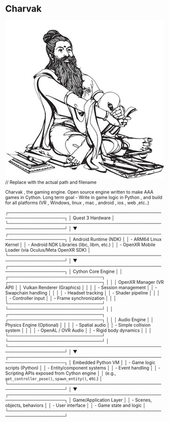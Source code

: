 # Charvak

![Your Mascot](charvak.png)  // Replace with the actual path and filename





Charvak , the gaming engine. Open source engine  written to make AAA games in Cython.
Long term goal - Write in game logic in Python , and build for all platforms (VR , Windows, linux , mac , android , ios , web ,etc..)




 ┌────────────────────────────────────────────────────────────────────┐
 │                          Quest 3 Hardware                          │
 └────────────────────────────────────────────────────────────────────┘
                  │
                  ▼
 ┌────────────────────────────────────────────────────────────────────┐
 │                       Android Runtime (NDK)                        │
 │    - ARM64 Linux Kernel                                           │
 │    - Android NDK Libraries (libc, libm, etc.)                     │
 │    - OpenXR Mobile Loader (via Oculus/Meta OpenXR SDK)            │
 └────────────────────────────────────────────────────────────────────┘
                  │
                  ▼
 ┌────────────────────────────────────────────────────────────────────┐
 │                        Cython Core Engine                          │
 │ ┌──────────────────────────────┐  ┌──────────────────────────────┐ │
 │ │  OpenXR Manager (VR API)     │  │  Vulkan Renderer (Graphics)  │ │
 │ │  - Session management        │  │  - Swapchain handling        │ │
 │ │  - Headset tracking          │  │  - Shader pipeline           │ │
 │ │  - Controller input          │  │  - Frame synchronization      │ │
 │ └──────────────────────────────┘  └──────────────────────────────┘ │
 │ ┌──────────────────────────────┐  ┌──────────────────────────────┐ │
 │ │  Audio Engine               │  │  Physics Engine (Optional)   │ │
 │ │  - Spatial audio            │  │  - Simple collision system   │ │
 │ │  - OpenAL / OVR Audio       │  │  - Rigid body dynamics       │ │
 │ └──────────────────────────────┘  └──────────────────────────────┘ │
 └────────────────────────────────────────────────────────────────────┘
                  │
                  ▼
 ┌────────────────────────────────────────────────────────────────────┐
 │                        Embedded Python VM                          │
 │ - Game logic scripts (Python)                                      │
 │ - Entity/component systems                                         │
 │ - Event handling                                                   │
 │ - Scripting APIs exposed from Cython engine                       │
 │   (e.g., `get_controller_pose()`, `spawn_entity()`, etc.)         │
 └────────────────────────────────────────────────────────────────────┘
                  │
                  ▼
 ┌────────────────────────────────────────────────────────────────────┐
 │                     Game/Application Layer                         │
 │ - Scenes, objects, behaviors                                       │
 │ - User interface                                                   │
 │ - Game state and logic                                             │
 └────────────────────────────────────────────────────────────────────┘

